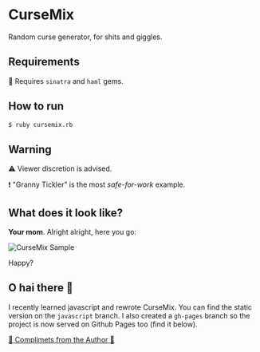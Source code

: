 CurseMix
========

Random curse generator, for shits and giggles.


## Requirements

:gem: Requires ```sinatra``` and ```haml``` gems.

## How to run

```sh
$ ruby cursemix.rb
```

## Warning

:warning: Viewer discretion is advised.

:heavy_exclamation_mark: "Granny Tickler" is the most _safe-for-work_ example.

## What does it look like?

__Your mom__. Alright alright, here you go:

![CurseMix Sample](http://i.imgur.com/1PB61jD.png "Granny Tickler")

Happy?

## O hai there :space_invader:

I recently learned javascript and rewrote CurseMix. You can find the static version on the ```javascript``` branch. I also created a ```gh-pages``` branch so the project is now served on Github Pages too (find it below).
  
[ :love_letter: Complimets from the Author :love_letter: ](http://krmbzds.github.io/cursemix)
